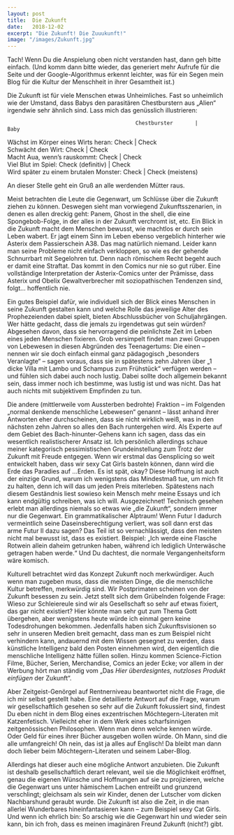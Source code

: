 ```yaml
---
layout: post
title:  Die Zukunft
date:   2018-12-02
excerpt: "Die Zukunft! Die Zuuukunft!"
image: "/images/Zukunft.jpg"
---
```


Tach! Wenn Du die Anspielung oben nicht verstanden hast, dann geh bitte einfach. (Und komm dann bitte wieder, das generiert mehr Aufrufe für die Seite und der Google-Algorithmus erkennt leichter, was für ein Segen mein Blog für die Kultur der Menschheit in ihrer Gesamtheit ist.)

Die Zukunft ist für viele Menschen etwas Unheimliches. Fast so unheimlich wie der Umstand, dass Babys den parasitären Chestburstern aus „Alien“ irgendwie sehr ähnlich sind. Lass mich das genüsslich illustrieren:

                                             Chestburster	    |       Baby    
                                        
Wächst im Körper eines Wirts heran:	         Check		        |       Check   
Schwächt den Wirt:				             Check		        |	    Check   
Macht Aua, wenn’s rauskommt:		         Check		        |	    Check   
Viel Blut im Spiel:				             Check (definitiv)  |       Check   
Wird später zu einem brutalen Monster:       Check 	   	        |       Check (meistens)  

An dieser Stelle geht ein Gruß an alle werdenden Mütter raus. 

Meist betrachten die Leute die Gegenwart, um Schlüsse über die Zukunft ziehen zu können. Deswegen sieht man vorwiegend Zukunftsszenarien, in denen es allen dreckig geht: Panem, Ghost in the shell, die eine Spongebob-Folge, in der alles in der Zukunft verchromt ist, etc. Ein Blick in die Zukunft macht dem Menschen bewusst, wie machtlos er durch sein Leben wabert. Er jagt einem Sinn im Leben ebenso vergeblich hinterher wie Asterix dem Passierschein A38. Das mag natürlich niemand. Leider kann man seine Probleme nicht einfach verkloppen, so wie es der gehende Schnurrbart mit Segelohren tut. Denn nach römischem Recht begeht auch er damit eine Straftat. Das kommt in den Comics nur nie so gut rüber. Eine vollständige Interpretation der Asterix-Comics unter der Prämisse, dass Asterix und Obelix Gewaltverbrecher mit soziopathischen Tendenzen sind, folgt… hoffentlich nie.

Ein gutes Beispiel dafür, wie individuell sich der Blick eines Menschen in seine Zukunft gestalten kann und welche Rolle das jeweilige Alter des Prophezeienden dabei spielt, bieten Abschlussbücher von Schuljahrgängen. Wer hätte gedacht, dass die jemals zu irgendetwas gut sein würden? Abgesehen davon, dass sie hervorragend die peinlichste Zeit im Leben eines jeden Menschen fixieren. Grob versimpelt findet man zwei Gruppen von Lebewesen in diesen Abgründen des Teenagertums: Die einen – nennen wir sie doch einfach einmal ganz pädagogisch „besonders Veranlagte“ – sagen voraus, dass sie in spätestens zehn Jahren über „1 dicke Villa mit Lambo und Schampus zum Frühstück“ verfügen werden – und fühlen sich dabei auch noch lustig. Dabei sollte doch allgemein bekannt sein, dass immer noch ich bestimme, was lustig ist und was nicht. Das hat auch nichts mit subjektivem Empfinden zu tun.

Die andere (mittlerweile vom Aussterben bedrohte) Fraktion – im Folgenden „normal denkende menschliche Lebewesen“ genannt – lässt anhand ihrer Antworten eher durchscheinen, dass sie nicht wirklich weiß, was in den nächsten zehn Jahren so alles den Bach runtergehen wird. Als Experte auf dem Gebiet des Bach-hinunter-Gehens kann ich sagen, dass das ein wesentlich realistischerer Ansatz ist. Ich persönlich allerdings schaue meiner kategorisch pessimistischen Grundeinstellung zum Trotz der Zukunft mit Freude entgegen. Wenn wir erstmal das Gensplicing so weit entwickelt haben, dass wir sexy Cat Girls basteln können, dann wird die Erde das Paradies auf …Erden. Es ist spät, okay? Diese Hoffnung ist auch der einzige Grund, warum ich wenigstens das Mindestmaß tue, um mich fit zu halten, denn ich will das um jeden Preis miterleben. Spätestens nach diesem Geständnis liest sowieso kein Mensch mehr meine Essays und ich kann endgültig schreiben, was ich will. Ausgezeichnet!
Technisch gesehen erlebt man allerdings niemals so etwas wie „die Zukunft“, sondern immer nur die Gegenwart. Ein grammatikalischer Alptraum! Wenn Futur I dadurch vermeintlich seine Daseinsberechtigung verliert, was soll dann erst das arme Futur II dazu sagen? Das Teil ist so vernachlässigt, dass den meisten nicht mal bewusst ist, dass es existiert. Beispiel: „Ich werde eine Flasche Rotwein allein daheim getrunken haben, während ich lediglich Unterwäsche getragen haben werde.“ Und Du dachtest, die normale Vergangenheitsform wäre komisch.

Kulturell betrachtet wird das Konzept Zukunft noch merkwürdiger. Auch wenn man zugeben muss, dass die meisten Dinge, die die menschliche Kultur betreffen, merkwürdig sind. Wir Postprimaten scheinen von der Zukunft besessen zu sein. Jetzt stellt sich dem Grübelnden folgende Frage: Wieso zur Schleiereule sind wir als Gesellschaft so sehr auf etwas fixiert, das gar nicht existiert? Hier könnte man sehr gut zum Thema Gott übergehen, aber wenigstens heute würde ich einmal gern keine Todesdrohungen bekommen. Jedenfalls haben sich Zukunftsvisionen so sehr in unseren Medien breit gemacht, dass man es zum Beispiel nicht verhindern kann, andauernd mit dem Wissen gesegnet zu werden, dass künstliche Intelligenz bald den Posten einnehmen wird, den eigentlich die menschliche Intelligenz hätte füllen sollen. Hinzu kommen Science-Fiction Filme, Bücher, Serien, Merchandise, Comics an jeder Ecke; vor allem in der Werbung hört man ständig vom „Das *Hier überdesigntes, nutzloses Produkt einfügen* der Zukunft“.

Aber Zeitgeist-Genörgel auf Rentnerniveau beantwortet nicht die Frage, die ich mir selbst gestellt habe. Eine detaillierte Antwort auf die Frage, warum wir gesellschaftlich gesehen so sehr auf die Zukunft fokussiert sind, findest Du eben nicht in dem Blog eines exzentrischen Möchtegern-Literaten mit Katzenfetisch. Vielleicht eher in dem Werk eines scharfsinnigen zeitgenössischen Philosophen. Wenn man denn welche kennen würde. Oder Geld für eines ihrer Bücher ausgeben wollen würde. Oh Mann, sind die alle umfangreich! Oh nein, das ist ja alles auf Englisch! Da bleibt man dann doch lieber beim Möchtegern-Literaten und seinem Laber-Blog.

Allerdings hat dieser auch eine mögliche Antwort anzubieten. Die Zukunft ist deshalb gesellschaftlich derart relevant, weil sie die Möglichkeit eröffnet, genau die eigenen Wünsche und Hoffnungen auf sie zu projizieren, welche die Gegenwart uns unter hämischem Lachen entreißt und grunzend verschlingt; gleichsam als sein wir Kinder, denen der Lutscher vom dicken Nachbarshund geraubt wurde. Die Zukunft ist also die Zeit, in die man allerlei Wunderbares hineinfantasieren kann – zum Beispiel sexy Cat Girls. Und wenn ich ehrlich bin: So arschig wie die Gegenwart hin und wieder sein kann, bin ich froh, dass es meinen imaginären Freund Zukunft (nicht?) gibt.
